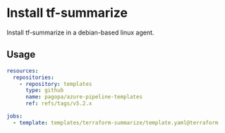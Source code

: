 # Install tf-summarize

Install tf-summarize in a debian-based linux agent.

## Usage

```yaml
resources:
  repositories:
    - repository: templates
      type: github
      name: pagopa/azure-pipeline-templates
      ref: refs/tags/v5.2.x

jobs:
  - template: templates/terraform-summarize/template.yaml@terraform

```

